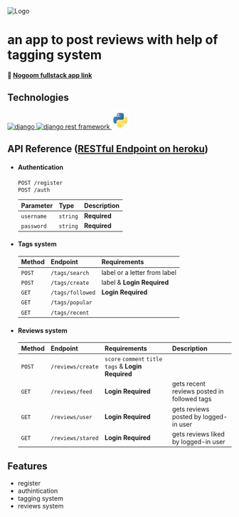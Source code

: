 
![Logo](https://res.cloudinary.com/abdelwahab-youssef/image/upload/v1664822398/media/projects/7913ac4d-e7a0-4a1e-9ef9-0a67e3c641a0_qsxqxe.png)


# an app to post reviews with help of tagging system
#### 🔗 [**Nogoom fullstack app link**](https://abdelwahab-hamada.github.io/nogoom-app/)
## Technologies 
<p align="left"> <a href="https://www.djangoproject.com/" target="_blank" rel="noreferrer"> <img src="https://cdn.worldvectorlogo.com/logos/django.svg" alt="django" width="40" height="40"/> </a>  <a href="#" target="_blank" rel="noreferrer"> <img src="https://www.django-rest-framework.org/img/logo.png" alt="django rest framework" width="" height="40"/> </a> <a href="https://www.python.org" target="_blank" rel="noreferrer"> <img src="https://raw.githubusercontent.com/devicons/devicon/master/icons/python/python-original.svg" alt="python" width="40" height="40"/> </a>   </p>

## API Reference ([RESTful Endpoint on heroku](https://nogoom-app.herokuapp.com/))

- #### Authentication 

    ```http
    POST /register
    POST /auth
    ```

    | Parameter | Type     | Description                |
    | :-------- | :------- | :------------------------- |
    | `username` | `string` | **Required** |
    | `password` | `string` | **Required** |

- #### Tags system

    | Method | Endpoint     | Requirements                       |
    | :-------- | :------- | :-------------------------------- |
    | `POST`      | `/tags/search` | label or a letter from label |
    | `POST`      | `/tags/create` | label & **Login Required** |
    | `GET`      | `/tags/followed` | **Login Required** |
    | `GET`      | `/tags/popular` |  |
    | `GET`      | `/tags/recent` |  |

- #### Reviews system

    | Method | Endpoint     | Requirements                       | Description | 
    | :-------- | :------- | :-------------------------------- | :-------- | 
    | `POST`      | `/reviews/create` | `score` `comment` `title` `tags` & **Login Required** |  |  
    | `GET`      | `/reviews/feed` | **Login Required** | gets recent reviews posted in followed tags|
    | `GET`      | `/reviews/user` | **Login Required** | gets reviews posted by logged-in user|
    | `GET`      | `/reviews/stared` | **Login Required** | gets reviews liked by logged-in user|
    
   




## Features

- register
- authintication
- tagging system
- reviews system

